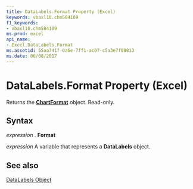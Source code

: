 ```yaml
---
title: DataLabels.Format Property (Excel)
keywords: vbaxl10.chm584109
f1_keywords:
- vbaxl10.chm584109
ms.prod: excel
api_name:
- Excel.DataLabels.Format
ms.assetid: 55aa741f-0a6e-7ff1-ac07-c5a3e7f08013
ms.date: 06/08/2017
---
```



# DataLabels.Format Property (Excel)

Returns the  **[ChartFormat](Excel.ChartFormat.md)** object. Read-only.


## Syntax

 _expression_ . **Format**

 _expression_ A variable that represents a **DataLabels** object.


## See also


[DataLabels Object](Excel.DataLabels(object).md)

